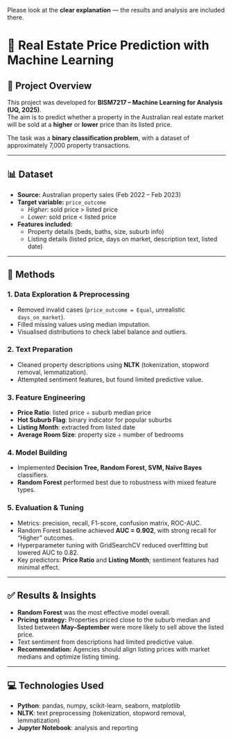 Please look at the **clear explanation** — the results and analysis are included there.

# 🏡 Real Estate Price Prediction with Machine Learning  

## 📌 Project Overview  
This project was developed for **BISM7217 – Machine Learning for Analysis (UQ, 2025)**.  
The aim is to predict whether a property in the Australian real estate market will be sold at a **higher** or **lower** price than its listed price.  

The task was a **binary classification problem**, with a dataset of approximately 7,000 property transactions.  



---

## 📊 Dataset  
- **Source:** Australian property sales (Feb 2022 – Feb 2023)  
- **Target variable:** `price_outcome`  
  - *Higher*: sold price > listed price  
  - *Lower*: sold price < listed price  
- **Features included:**  
  - Property details (beds, baths, size, suburb info)  
  - Listing details (listed price, days on market, description text, listed date)  

---

## 🔧 Methods  

### 1. Data Exploration & Preprocessing  
- Removed invalid cases (`price_outcome = Equal`, unrealistic `days_on_market`).  
- Filled missing values using median imputation.  
- Visualised distributions to check label balance and outliers.  

### 2. Text Preparation  
- Cleaned property descriptions using **NLTK** (tokenization, stopword removal, lemmatization).  
- Attempted sentiment features, but found limited predictive value.  

### 3. Feature Engineering  
- **Price Ratio**: listed price ÷ suburb median price  
- **Hot Suburb Flag**: binary indicator for popular suburbs  
- **Listing Month**: extracted from listed date  
- **Average Room Size**: property size ÷ number of bedrooms  

### 4. Model Building  
- Implemented **Decision Tree, Random Forest, SVM, Naïve Bayes** classifiers.  
- **Random Forest** performed best due to robustness with mixed feature types.  

### 5. Evaluation & Tuning  
- Metrics: precision, recall, F1-score, confusion matrix, ROC-AUC.  
- Random Forest baseline achieved **AUC = 0.902**, with strong recall for “Higher” outcomes.  
- Hyperparameter tuning with GridSearchCV reduced overfitting but lowered AUC to 0.82.  
- Key predictors: **Price Ratio** and **Listing Month**; sentiment features had minimal effect.  

---

## ✅ Results & Insights  
- **Random Forest** was the most effective model overall.  
- **Pricing strategy:** Properties priced close to the suburb median and listed between **May–September** were more likely to sell above the listed price.  
- Text sentiment from descriptions had limited predictive value.  
- **Recommendation:** Agencies should align listing prices with market medians and optimize listing timing.  

---

## 💻 Technologies Used  
- **Python**: pandas, numpy, scikit-learn, seaborn, matplotlib  
- **NLTK**: text preprocessing (tokenization, stopword removal, lemmatization)  
- **Jupyter Notebook**: analysis and reporting  
